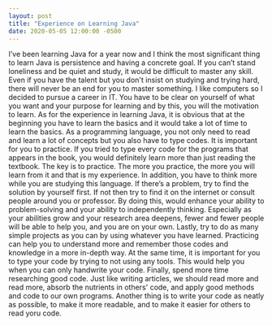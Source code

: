 ```yaml
---
layout: post
title: "Experience on Learning Java"
date: 2020-05-05 12:00:00 -0500
---
```


I’ve been learning Java for a year now and I think the most significant thing to learn Java is persistence and having a concrete goal. If you can’t stand loneliness and be quiet and study, it would be difficult to master any skill. Even if you have the talent but you don't insist on studying and trying hard, there will never be an end for you to master something. I like computers so I decided to pursue a career in IT. You have to be clear on yourself of what you want and your purpose for learning and by this, you will the motivation to learn. As for the experience in learning Java, it is obvious that at the beginning you have to learn the basics and it would take a lot of time to learn the basics. As a programming language, you not only need to read and learn a lot of concepts but you also have to type codes. It is important for you to practice. If you tried to type every code for the programs that appears in the book, you would definitely learn more than just reading the textbook. The key is to practice. The more you practice, the more you will learn from it and that is my experience. In addition, you have to think more while you are studying this language. If there’s a problem, try to find the solution by yourself first. If not then try to find it on the internet or consult people around you or professor. By doing this, would enhance your ability to problem-solving and your ability to independently thinking. Especially as your abilities grow and your research area deepens, fewer and fewer people will be able to help you, and you are on your own. Lastly, try to do as many simple projects as you can by using whatever you have learned. Practicing can help you to understand more and remember those codes and knowledge in a more in-depth way. At the same time, it is important for you to type your code by trying to not using any tools. This would help you when you can only handwrite your code. Finally, spend more time researching good code. Just like writing articles, we should read more and read more, absorb the nutrients in others' code, and apply good methods and code to our own programs. Another thing is to write your code as neatly as possible, to make it more readable, and to make it easier for others to read yoru code.
